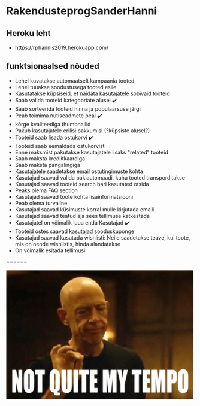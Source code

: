 # RakendusteprogSanderHanni

## Heroku leht

* https://rphannis2019.herokuapp.com/

## funktsionaalsed nõuded

* Lehel kuvatakse automaatselt kampaania tooted
* Lehel  tuuakse soodustusega tooted esile
* Kasutatakse küpsiseid, et näidata kasutajatele sobivaid tooteid
* Saab valida tooteid kategooriate alusel :heavy_check_mark:
* Saab sorteerida tooteid hinna ja populaarsuse järgi
* Peab toimima nutiseadmete peal :heavy_check_mark:
* kõrge kvaliteediga thumbnailid
* Pakub kasutajatele erilisi pakkumisi (?küpsiste alusel?)
* Tooteid saab lisada ostukorvi :heavy_check_mark:
* Tooteid saab eemaldada ostukorvist
* Enne maksmist pakutakse kasutajatele lisaks "related" tooteid
* Saab maksta krediitkaardiga
* Saab maksta pangalingiga
* Kasutajatele saadetakse email ostutingimuste kohta
* Kasutajad saavad valida pakiautomaadi, kuhu tooted transporditakse
* Kasutajad saavad tooteid search bari kasutated otsida
* Peaks olema FAQ section
* Kasutajad saavad toote kohta lisainformatsiooni
* Peab olema turvaline
* Kasutajad saavad küsimuste korral mulle kirjutada emaili
* Kasutajad saavad teatud aja sees tellimuse katkestada
* Kasutajatel on võimalik luua enda Kasutajad :heavy_check_mark:
* Tooteid ostes saavad kasutajad sooduskuponge
* Kasutajad saavad kasutada wishlisti: Neile saadetakse teave, kui toote, mis on nende wishlistis, hinda alandatakse
* On võimalik esitada tellimusi

======

![meme](./public/img/meme.png)
